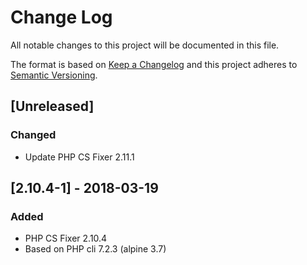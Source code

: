 # Change Log
All notable changes to this project will be documented in this file.

The format is based on [Keep a Changelog](http://keepachangelog.com/)
and this project adheres to [Semantic Versioning](http://semver.org/).

## [Unreleased]
### Changed
- Update PHP CS Fixer 2.11.1

## [2.10.4-1] - 2018-03-19
### Added
- PHP CS Fixer 2.10.4
- Based on PHP cli 7.2.3 (alpine 3.7)
